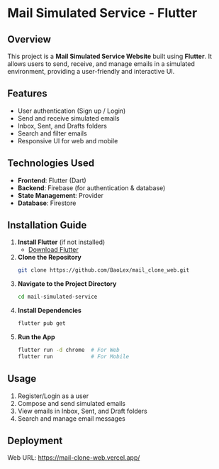 # Mail Simulated Service - Flutter

## Overview
This project is a **Mail Simulated Service Website** built using **Flutter**. It allows users to send, receive, and manage emails in a simulated environment, providing a user-friendly and interactive UI.

## Features
- User authentication (Sign up / Login)
- Send and receive simulated emails
- Inbox, Sent, and Drafts folders
- Search and filter emails
- Responsive UI for web and mobile

## Technologies Used
- **Frontend**: Flutter (Dart)
- **Backend**: Firebase (for authentication & database)
- **State Management**: Provider 
- **Database**: Firestore

## Installation Guide
1. **Install Flutter** (if not installed)
   - [Download Flutter](https://flutter.dev/docs/get-started/install)
2. **Clone the Repository**
   ```bash
   git clone https://github.com/BaoLex/mail_clone_web.git
   ```
3. **Navigate to the Project Directory**
   ```bash
   cd mail-simulated-service
   ```
4. **Install Dependencies**
   ```bash
   flutter pub get
   ```
5. **Run the App**
   ```bash
   flutter run -d chrome  # For Web
   flutter run            # For Mobile
   ```

## Usage
1. Register/Login as a user
2. Compose and send simulated emails
3. View emails in Inbox, Sent, and Draft folders
4. Search and manage email messages

## Deployment
Web URL: https://mail-clone-web.vercel.app/


